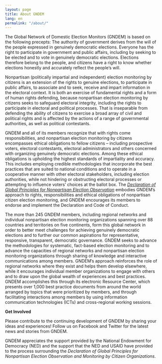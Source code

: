 ```yaml
---
layout: page
title: About GNDEM
lang: en
permalink: "/about/"
---
```


The Global Network of Domestic Election Monitors (GNDEM) is based on the following precepts: The authority of government derives from the will of the people expressed in genuinely democratic elections. Everyone has the right to participate in government and public affairs, including by seeking to be elected and to vote in genuinely democratic elections. Elections therefore belong to the people, and citizens have a right to know whether elections honestly and accurately reflect the people’s will.

Nonpartisan (politically impartial and independent) election monitoring by citizens is an extension of the rights to genuine elections, to participate in public affairs, to associate and to seek, receive and impart information in the electoral context. It is both an exercise of fundamental rights and a form of human rights defending, because nonpartisan election monitoring by citizens seeks to safeguard electoral integrity, including the rights to participate in electoral and political processes. That is inseparable from defending the ability of citizens to exercise a broad array of civil and political rights and is affected by the actions of a range of governmental authorities, as well as political contestants.

GNDEM and all of its members recognize that with rights come responsibilities, and nonpartisan election monitoring by citizens encompasses ethical obligations to fellow citizens – including prospective voters, electoral contestants, electoral administrators and others concerned with organizing genuinely democratic elections. Among these ethical obligations is upholding the highest standards of impartiality and accuracy. This includes employing credible methodologies that incorporate the best practices that are suited to national conditions and to operate in a cooperative manner with other electoral stakeholders, including election authorities, while not hindering or obstructing electoral processes or attempting to influence voters’ choices at the ballot box. The _[Declaration of Global Principles for Nonpartisan Election Observation](/declaration-of-global-principles)_ embodies GNDEM’s approach to rights, responsibilities and ethical obligations of nonpartisan citizen election monitoring, and GNDEM encourages its members to endorse and implement the Declaration and Code of Conduct.

The more than 245 GNDEM members, including regional networks and individual nonpartisan election monitoring organizations spanning over 88 countries and territories on five continents, form this global network in order to better meet challenges for achieving genuinely democratic elections and to further our common aspirations for representative, responsive, transparent, democratic governance. GNDEM seeks to advance the methodologies for systematic, fact-based election monitoring and to advance the capacities of regional networks and nonpartisan election monitoring organizations through sharing of knowledge and interactive communications among members. GNDEM’s approach reinforces the role of regional networks where they exist and helps them develop elsewhere, while it encourages individual member organizations to engage with others and to draw upon the global wealth of experiences and best practices. GNDEM accomplishes this through its electronic Resource Center, which presents over 1,000 best practice documents from around the world arranged by topics that were prioritized by members, and through facilitating interactions among members by using information communication technologies (ICTs) and cross-regional working sessions.

**Get Involved**

Please contribute to the continuing development of GNDEM by sharing your ideas and experiences! Follow us on Facebook and Twitter for the latest news and stories from GNDEM.

GNDEM appreciates the support provided by the National Endowment for Democracy (NED) and the support that the NED and USAID have provided to the process surrounding the _Declaration of Global Principles for Nonpartisan Election Observation and Monitoring by Citizen Organizations_.
